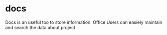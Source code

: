 # docs

Docs is an useful too to store information.
Office Users can easiely maintain and search the data about project 
 

